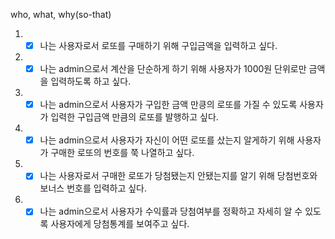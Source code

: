 who, what, why(so-that)

1. - [x] 나는 사용자로서 로또를 구매하기 위해 구입금액을 입력하고 싶다.
2. - [x] 나는 admin으로서 계산을 단순하게 하기 위해 사용자가 1000원 단위로만 금액을 입력하도록 하고 싶다.
3. - [x] 나는 admin으로서 사용자가 구입한 금액 만킁의 로또를 가질 수 있도록 사용자가 입력한 구입금액 만큼의 로또를 발행하고 싶다.
4. - [x] 나는 admin으로서 사용자가 자신이 어떤 로또를 샀는지 알게하기 위해 사용자가 구매한 로또의 번호를 쭉 나열하고 싶다.
5. - [x] 나는 사용자로서 구매한 로또가 당첨됐는지 안됐는지를 알기 위해 당첨번호와 보너스 번호를 입력하고 싶다.
6. - [x] 나는 admin으로서 사용자가 수익률과 당첨여부를 정확하고 자세히 알 수 있도록 사용자에게 당첨통계를 보여주고 싶다.
